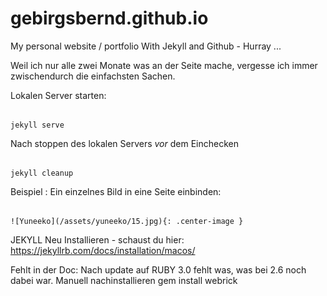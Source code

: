 # gebirgsbernd.github.io
My personal website / portfolio
With Jekyll and Github - Hurray ...

Weil ich nur alle zwei Monate was an der Seite mache, vergesse ich immer zwischendurch die einfachsten Sachen.

Lokalen Server starten:
<pre><code>
jekyll serve
</code></pre>


Nach stoppen des lokalen Servers *vor* dem Einchecken 
<pre><code>
jekyll cleanup 
</code></pre>


Beispiel : Ein einzelnes Bild in eine Seite einbinden:
<pre><code>
![Yuneeko](/assets/yuneeko/15.jpg){: .center-image }
</code></pre>


JEKYLL Neu Installieren - schaust du hier:
https://jekyllrb.com/docs/installation/macos/

Fehlt in der Doc:
Nach update auf RUBY 3.0 fehlt was, was bei 2.6 noch dabei war. 
Manuell nachinstallieren  gem install webrick


